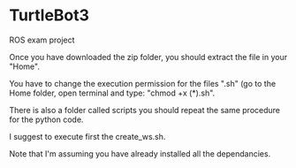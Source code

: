 # TurtleBot3
ROS exam project


Once you have downloaded the zip folder, you should extract the file in your "Home". 

You have to change the execution permission for the files ".sh" (go to the Home folder, open terminal and type: "chmod +x (*).sh". 

There is also a folder called scripts you should  repeat the same procedure for the python code.

I suggest to execute first the create_ws.sh. 


Note that I'm assuming you have already installed all the dependancies.

